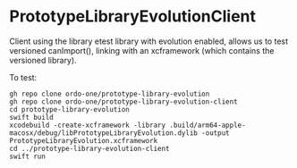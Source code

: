 # PrototypeLibraryEvolutionClient

Client using the library etest library with evolution enabled, allows us 
to test versioned canImport(), linking with an xcframework (which contains the versioned library).

To test:

```
gh repo clone ordo-one/prototype-library-evolution
gh repo clone ordo-one/prototype-library-evolution-client
cd prototype-library-evolution
swift build
xcodebuild -create-xcframework -library .build/arm64-apple-macosx/debug/libPrototypeLibraryEvolution.dylib -output PrototypeLibraryEvolution.xcframework
cd ../prototype-library-evolution-client
swift run
```

